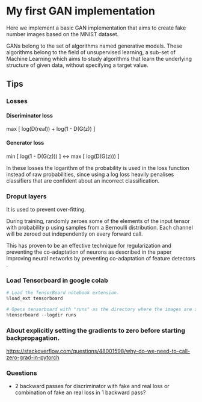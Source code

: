 # My first GAN implementation

Here we implement a basic GAN implementation that aims to create fake number images based on the MNIST dataset.

GANs belong to the set of algorithms named generative models.
These algorithms belong to the field of unsupervised learning, a sub-set of Machine Learning which aims to study algorithms that learn the underlying structure of given data, without specifying a target value.

## Tips

### Losses

#### Discriminator loss

max [ log(D(real)) + log(1 - D(G(z)) ]

#### Generator loss

min [ log(1 - D(G(z))) ] <-> max [ log(D(G(z))) ]

In these losses the logarithm of the probability is used in the loss function instead of raw probabilities, since using a log loss heavily penalises classifiers that are confident about an incorrect classification.

### Droput layers

It is used to prevent over-fitting.

During training, randomly zeroes some of the elements of the input tensor with probability p using samples from a Bernoulli distribution. Each channel will be zeroed out independently on every forward call.

This has proven to be an effective technique for regularization and preventing the co-adaptation of neurons as described in the paper Improving neural networks by preventing co-adaptation of feature detectors .

### Load Tensorboard in google colab

```python
# Load the TensorBoard notebook extension.
%load_ext tensorboard
```

```python
# Opens tensorboard with "runs" as the directory where the images are stored.
%tensorboard --logdir runs
```

### About explicitly setting the gradients to zero before starting backpropagation.

https://stackoverflow.com/questions/48001598/why-do-we-need-to-call-zero-grad-in-pytorch


### Questions

-  2 backward passes for discriminator with fake and real loss or combination of fake an real loss in 1 backward pass?